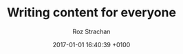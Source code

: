 ---
layout: post
title: "Writing content for everyone"
date: 2017-01-01 16:40:39 +0100
categories: article
author: Roz Strachan
publisher:  Government Digital Service
publicationDate: 23 February 2016
link: https://gds.blog.gov.uk/2016/02/23/writing-content-for-everyone/
---